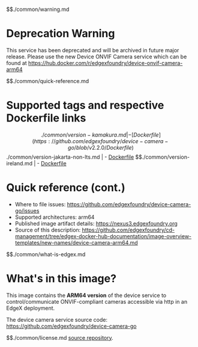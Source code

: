 $$./common/warning.md

# Deprecation Warning
This service has been deprecated and will be archived in future major release. Please use the new Device ONVIF Camera service which can be found at https://hub.docker.com/r/edgexfoundry/device-onvif-camera-arm64

$$./common/quick-reference.md

# Supported tags and respective Dockerfile links

$$./common/version-kamakura.md |
        - [Dockerfile](https://github.com/edgexfoundry/device-camera-go/blob/v2.2.0/Dockerfile)
$$./common/version-jakarta-non-lts.md |
        - [Dockerfile](https://github.com/edgexfoundry/device-camera-go/blob/v2.1.0/Dockerfile)
$$./common/version-ireland.md |
        - [Dockerfile](https://github.com/edgexfoundry/device-camera-go/blob/v2.0.1/Dockerfile)

# Quick reference (cont.)

- Where to file issues: https://github.com/edgexfoundry/device-camera-go/issues
- Supported architectures: arm64
- Published image artifact details: https://nexus3.edgexfoundry.org
- Source of this description: https://github.com/edgexfoundry/cd-management/tree/edgex-docker-hub-documentation/image-overview-templates/new-names/device-camera-arm64.md

$$./common/what-is-edgex.md

# What's in this image?

This image contains the **ARM64 version** of the device service to control/communicate ONVIF-compliant cameras accessible via http in an EdgeX deployment.

The device camera service source code: <https://github.com/edgexfoundry/device-camera-go>

$$./common/license.md
[source repository](https://github.com/edgexfoundry/device-camera-go/blob/v2.2.0/Attribution.txt).
